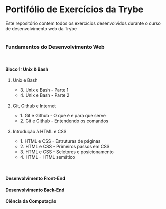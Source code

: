 # __Portifólio de Exercícios da Trybe__

Este repositório contem todos os exercícios desenvolvidos durante o curso de desenvolvimento web da Trybe
</br>
</br>

### __Fundamentos do Desenvolvimento Web__
</br>  

#### __Bloco 1: Unix & Bash__
  
<ol>
<li>Unix e Bash</li>
    <ul>
        <li>3. Unix e Bash - Parte 1
        <li>4. Unix e Bash - Parte 2
    </ul>
<br>
<li> Git, Github e Internet</li>
    <ul>
        <li>1. Git e Github - O que é e para que serve</li>
        <li>2. Git e Github - Entendendo os comandos</li> 
    </ul>
<br>
<li>Introdução à HTML e CSS</li>
    <ul>
        <li>1. HTML e CSS - Estruturas de páginas</li>
        <li>2. HTML e CSS - Primeiros passos em CSS </li>
        <li>3. HTML e CSS - Seletores e posicionamento</li>
        <li>4. HTML - HTML semâtico</li>  
</ol>

<br>

#### __Desenvolvimento Front-End__

#### __Desenvolvimento Back-End__

#### __Ciência da Computação__

